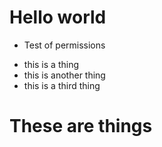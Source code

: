 # Hello world
* Test of permissions
- this is a thing
- this is another thing
- this is a third thing
# These are things
